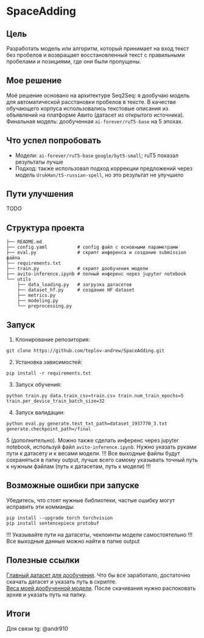 # SpaceAdding
## Цель
Разработать модель или алгоритм, который принимает на вход текст без пробелов и возвращает восстановленный текст с правильными пробелами и позициями, где они были пропущены.
## Мое решение
Моё решение основано на архитектуре Seq2Seq: я дообучаю модель для автоматической расстановки пробелов в тексте. В качестве обучающего корпуса использовались текстовые описания из объявлений на платформе Авито (датасет из открытого источника). Финальная модель: дообученная `ai-forever/ruT5-base` на 5 эпохах.
## Что успел попробовать
- Модели: `ai-forever/ruT5-base` `google/byt5-small`; ruT5 показал результаты лучше
- Подход: также использовал подход коррекции предложений через модель `UrukHan/t5-russian-spell`, но это результат не улучшило 
## Пути улучшения
TODO
## Структура проекта
```
├── README.md
├── config.yaml           # config файл с основными параметрами
├── eval.py               # скрипт инференса и создание submission файла
├── requirements.txt     
├── train.py              # скрипт дообучения модели
├── avito-inference.ipynb # полный инференс через jupyter notebook
└── utils
    ├── data_loading.py   # загрузка датасетов
    ├── dataset_hf.py     # создание HF dataset
    ├── metrics.py
    ├── modeling.py
    └── preprocessing.py
```
## Запуск 
1. Клонирование репозитория:
```
git clone https://github.com/teplov-andrew/SpaceAdding.git
```
2. Установка зависимостей:
```
pip install -r requirements.txt
```
3. Запуск обучения:
```
python train.py data.train_csv=train.csv train.num_train_epochs=5 train.per_device_train_batch_size=32
```
4. Запуск валидации:
```
python eval.py generate.test_txt_path=dataset_1937770_3.txt generate.checkpoint_path=/final
```
5 (дополнительно). Можно также сделать инференс через jupyter notebook, используй файл `avito-inference.ipynb`. Нужно указать руками пути к датасету и к весами модели.
!!! Все выходные файлы будут сохраняться в папку output, лучше всего самому указывать точный путь к нужным файлам (путь к датасетам, путь к модели) !!!
## Возможные ошибки при запуске 
Убедитесь, что стоят нужные библиотеки, частые ошибку могут исправить эти комманды:
```
pip install --upgrade torch torchvision
pip install sentencepiece protobuf
```
!!! Указывайте пути на датасеты, чекпоинты модели самостоятельно !!!  
Все выходные данные можно найти в папке output
## Полезные ссылки
[Главный датасет для дообучения](https://www.kaggle.com/datasets/antonoof/train-data). Что бы все заработало, достаточно скачать датасет и указать путь в скрипте.  
[Веса моей дообученной модели](https://drive.google.com/file/d/1cUTCR97pE1v2SNDUlXo8jPIQiAEvhkrA/view?usp=sharing). После скачивания нужно распоковать архив и указать путь на папку.
## Итоги
Для связи tg: @andr910